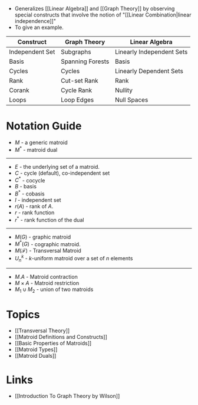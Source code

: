 * Generalizes [[Linear Algebra]] and [[Graph Theory]] by observing special constructs that involve the notion of "[[Linear Combination|linear independence]]" 
* To give an example. 

| Construct       | Graph Theory     | Linear Algebra          |
| --------------- | ---------------- | ----------------------- |
| Independent Set | Subgraphs        | Linearly Independent Sets |
| Basis           | Spanning Forests | Basis                   |
| Cycles          | Cycles           | Linearly Dependent Sets   |
| Rank            | Cut-set Rank     | Rank                    |
| Corank          | Cycle Rank       | Nullity                 |
| Loops           | Loop Edges       | Null Spaces                        |

# Notation Guide 
* $M$ - a generic matroid 
* $M^\ast$ - matroid dual 
*****
* $E$ - the underlying set of a matroid.
* $C$ - cycle (default), co-independent set
* $C^\ast$ - cocycle
* $B$ - basis 
* $B^\ast$ - cobasis
* $I$ - independent set
* $r(A)$ - rank of $A$.
* $r$ - rank function 
* $r^\ast$ - rank function of the dual 
*****
* $M(G)$ - graphic matroid
* $M^\ast(G)$ - cographic matroid. 
* $M(\mathcal{F})$ - Transversal Matroid 
* $U_n^k$ - $k$-uniform matroid over a set of $n$ elements
*****
* $M.A$ - Matroid contraction 
* $M\times A$ - Matroid restriction
* $M_1\cup M_2$ - union of two matroids

# Topics 
* [[Transversal Theory]]
* [[Matroid Definitions and Constructs]]
* [[Basic Properties of Matroids]]
* [[Matroid Types]] 
* [[Matroid Duals]]

# Links 
* [[Introduction To Graph Theory by Wilson]]